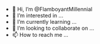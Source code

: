 - 👋 Hi, I’m @FlamboyantMillennial
- 👀 I’m interested in ...
- 🌱 I’m currently learning ...
- 💞️ I’m looking to collaborate on ...
- 📫 How to reach me ...

<!---
FlamboyantMillennial/FlamboyantMillennial is a ✨ special ✨ repository because its `README.md` (this file) appears on your GitHub profile.
You can click the Preview link to take a look at your changes.
--->
